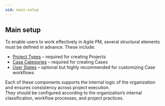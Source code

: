 ```yaml
---
uid: main-setup
---
```


## Main setup

To enable users to work effectively in Agile PM, several structural elements must be defined in advance. These include:

- [Project Types](../main-setup/project-types.md) – required for creating Projects
- [Case Categories](../main-setup/case-categories.md) – required for creating Cases
- [User States](../main-setup/user-states.md) – optional but highly recommended for customizing Case workflows

Each of these components supports the internal logic of the organization and ensures consistency across project execution.  
They should be configured according to the organization’s internal classification, workflow processes, and project practices.
